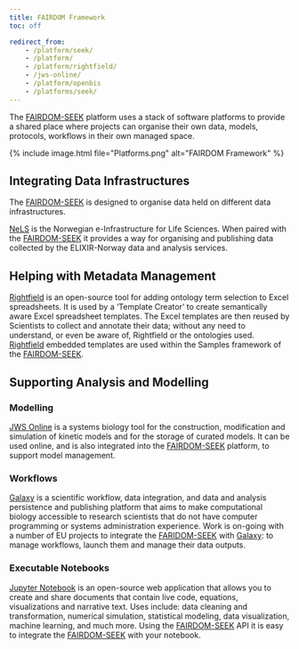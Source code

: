 ```yaml
---
title: FAIRDOM Framework
toc: off

redirect_from:
    - /platform/seek/
    - /platform/
    - /platform/rightfield/
    - /jws-online/
    - /platform/openbis
    - /platforms/seek/    
---
```



The [FAIRDOM-SEEK](https://seek4science.org) platform uses a stack of software platforms to provide a shared place where projects 
can organise their own data, models, protocols, workflows in their own managed space.

{% include image.html file="Platforms.png" alt="FAIRDOM Framework" %}


## Integrating Data Infrastructures 

The [FAIRDOM-SEEK](https://seek4science.org) is designed to organise data held on different data infrastructures.

[NeLS](https://nels.bioinfo.no) is the Norwegian e-Infrastructure for Life Sciences. When paired with the [FAIRDOM-SEEK](https://seek4science.org) it provides a way for organising and publishing data collected by the ELIXIR-Norway data and analysis services.

## Helping with Metadata Management  

[Rightfield](https://rightfield.org.uk) is an open-source tool for adding ontology term selection to Excel spreadsheets. It is used by a ‘Template Creator’ to create semantically aware Excel spreadsheet templates. The Excel templates are then reused by Scientists to collect and annotate their data; without any need to understand, or even be aware of, Rightfield or the ontologies used. [Rightfield](https://rightfield.org.uk) embedded templates are used within the Samples framework of the [FAIRDOM-SEEK](https://seek4science.org).

## Supporting Analysis and Modelling  

### Modelling 

[JWS Online](https://jjj.mib.ac.uk) is a systems biology tool for the construction, modification and simulation of kinetic models and for the storage of curated models. It can be used online, and is also integrated into the [FAIRDOM-SEEK](https://seek4science.org) platform, to support model management.

### Workflows 

[Galaxy](https://galaxyproject.org) is  a scientific workflow, data integration, and data and analysis persistence and publishing platform that aims to make computational biology accessible to research scientists that do not have computer programming or systems administration experience. Work is on-going with a number of EU projects to integrate the [FARIDOM-SEEK](https://seek4science.org) with [Galaxy](https://galaxyproject.org): to manage workflows, launch them and manage their data outputs.

### Executable Notebooks 

[Jupyter Notebook](https://jupyter.org) is an open-source web application that allows you to create and share documents that contain live code, equations, visualizations and narrative text. Uses include: data cleaning and transformation, numerical simulation, statistical modeling, data visualization, machine learning, and much more. Using the [FAIRDOM-SEEK](https://seek4science.org) API it is easy to integrate the [FAIRDOM-SEEK](https://seek4science.org) with your notebook.

